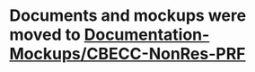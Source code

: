 # Documents and mockups were moved to [Documentation-Mockups/CBECC-NonRes-PRF](https://github.com/RASENTSolutionsLLC-NORESCO/Documentation-Mockups/tree/main/CBECC-NonRes-PRF)
